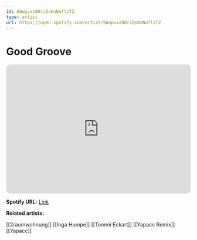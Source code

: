 ```yaml
---
id: 6Wupvxz8DriQsKnNoflzTZ
type: artist
url: https://open.spotify.com/artist/6Wupvxz8DriQsKnNoflzTZ
---
```

# Good Groove

<iframe style="border-radius:12px" src="https://open.spotify.com/embed/artist/6Wupvxz8DriQsKnNoflzTZ" width="100%" height="352" frameBorder="0" allowfullscreen="" allow="autoplay; clipboard-write; encrypted-media; fullscreen; picture-in-picture" loading="lazy"></iframe>

**Spotify URL:** [Link](https://open.spotify.com/artist/6Wupvxz8DriQsKnNoflzTZ)

**Related artists:**

[[2raumwohnung]]
[[Inga Humpe]]
[[Tommi Eckart]]
[[Yapacc Remix]]
[[Yapacc]]
